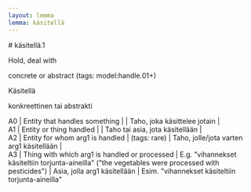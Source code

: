 ```yaml
---
layout: lemma
lemma: käsitellä
---
```


<div class="sense">
# <span class="sensename">käsitellä.1</span>

<span class="description">Hold, deal with</span>

concrete or abstract (tags: model:handle.01+)

<span class="description">Käsitellä</span>

konkreettinen tai abstrakti

A0 | Entity that handles something |   | Taho, joka käsittelee jotain |  
A1 | Entity or thing handled |   | Taho tai asia, jota käsitellään |  
A2 | Entity for whom arg1 is handled | (tags: rare) | Taho, jolle/jota varten arg1 käsitellään |  
A3 | Thing with which arg1 is handled or processed | E.g. "vihannekset käsiteltiin torjunta-aineilla" ("the vegetables were processed with pesticides") | Asia, jolla arg1 käsitellään | Esim. "vihannekset käsiteltiin torjunta-aineilla"

</div>

